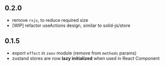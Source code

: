 ## 0.2.0
- remove `rxjs`, to reduce required size
- [WIP] refactor useActions design, similar to solid-js/store

## 0.1.5
- export `effect` in `zoov` module (remove from `methods` params)
- zustand stores are now **lazy initialized** when used in React Component